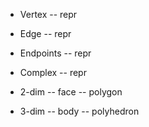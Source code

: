 - Vertex -- repr
- Edge -- repr
- Endpoints -- repr
- Complex -- repr

- 2-dim -- face -- polygon
- 3-dim -- body -- polyhedron
